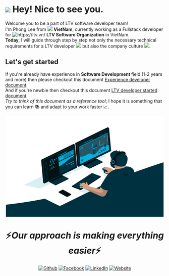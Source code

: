 <h1><img src="https://emojis.slackmojis.com/emojis/images/1531849430/4246/blob-sunglasses.gif?1531849430" width="30"/> Hey! Nice to see you.</h1>

<p>Welcome you to be a part of LTV software developer team! 
</br> I'm Phong Lee from <img src="https://flagicons.lipis.dev/flags/4x3/vn.svg" width="14"/> <b>VietNam</b>, currently working as a Fullstack developer for <img src="https://ltv.vn/wp-content/uploads/2020/05/LTV_Logo_New.png" alt="https://ltv.vn/" width="20"/> <b> LTV Software Organization</b> in VietNam. 
</br> <b>Today</b>, I will guide through step by step not only the necessary technical requirements for a LTV developer <img src="https://cdn-icons-png.flaticon.com/512/1096/1096713.png" width="13"/>  but also  the company culture <img src="https://cdn-icons-png.flaticon.com/512/1534/1534938.png" width="15"/>.</p>

## Let's get started
If you're already have experience in <b> Software Development </b> field (1-2 years and more) then please checkout this document <a href="#">Experience developer document</a>.
</br> And if you're newbie then checkout this document <a href="#">LTV developer started document</a>.
</br> *Try to think of this document as a reference tool*; I hope it is something that you can learn 📚 and adapt to your work faster 📈.

<p align="center">
 <img align="center" alt="GIF" src="./assets/images/coding-gif.gif" width="500" height="320" />
</p>
<h1 align='center'>⚡️<i>Our approach is making everything easier</i>⚡️</h1>
<p align='center'><a href="https://github.com/ltv" target="_blank"><img alt="Github" src="https://img.shields.io/badge/GitHub-%2312100E.svg?&style=for-the-badge&logo=Github&logoColor=white" /></a> <a href="https://www.facebook.com/www.ltv.vn" target="_blank"><img alt="Facebook" src="https://img.shields.io/badge/Facebook-1877F2?style=for-the-badge&logo=facebook&logoColor=white" /></a> <a href="https://www.linkedin.com/company/ltvofficial/mycompany/" target="_blank"><img alt="LinkedIn" src="https://img.shields.io/badge/linkedin-%230077B5.svg?&style=for-the-badge&logo=linkedin&logoColor=white" /></a> <a href="https://github.com/ltv" target="_blank"><img alt="Website" src="https://img.shields.io/badge/website-000000?style=for-the-badge&logo=devdotto&logoColor=white" /></a>
</p>

